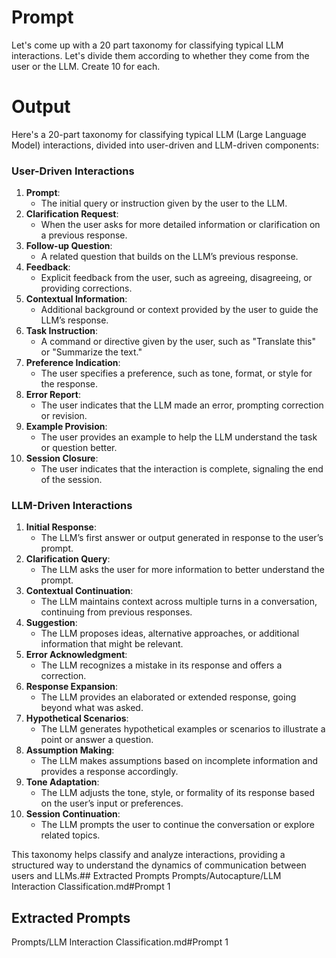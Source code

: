 # Prompt

Let's come up with a 20 part taxonomy for classifying typical LLM interactions. Let's divide them according to whether they come from the user or the LLM. Create 10 for each.

# Output

Here's a 20-part taxonomy for classifying typical LLM (Large Language Model) interactions, divided into user-driven and LLM-driven components:

### User-Driven Interactions

1. **Prompt**:
   - The initial query or instruction given by the user to the LLM.
2. **Clarification Request**:
   - When the user asks for more detailed information or clarification on a previous response.
3. **Follow-up Question**:
   - A related question that builds on the LLM’s previous response.
4. **Feedback**:
   - Explicit feedback from the user, such as agreeing, disagreeing, or providing corrections.
5. **Contextual Information**:
   - Additional background or context provided by the user to guide the LLM’s response.
6. **Task Instruction**:
   - A command or directive given by the user, such as "Translate this" or "Summarize the text."
7. **Preference Indication**:
   - The user specifies a preference, such as tone, format, or style for the response.
8. **Error Report**:
   - The user indicates that the LLM made an error, prompting correction or revision.
9. **Example Provision**:
   - The user provides an example to help the LLM understand the task or question better.
10. **Session Closure**:
    - The user indicates that the interaction is complete, signaling the end of the session.

### LLM-Driven Interactions

1. **Initial Response**:
   - The LLM’s first answer or output generated in response to the user’s prompt.
2. **Clarification Query**:
   - The LLM asks the user for more information to better understand the prompt.
3. **Contextual Continuation**:
   - The LLM maintains context across multiple turns in a conversation, continuing from previous responses.
4. **Suggestion**:
   - The LLM proposes ideas, alternative approaches, or additional information that might be relevant.
5. **Error Acknowledgment**:
   - The LLM recognizes a mistake in its response and offers a correction.
6. **Response Expansion**:
   - The LLM provides an elaborated or extended response, going beyond what was asked.
7. **Hypothetical Scenarios**:
   - The LLM generates hypothetical examples or scenarios to illustrate a point or answer a question.
8. **Assumption Making**:
   - The LLM makes assumptions based on incomplete information and provides a response accordingly.
9. **Tone Adaptation**:
   - The LLM adjusts the tone, style, or formality of its response based on the user’s input or preferences.
10. **Session Continuation**:
    - The LLM prompts the user to continue the conversation or explore related topics.

This taxonomy helps classify and analyze interactions, providing a structured way to understand the dynamics of communication between users and LLMs.## Extracted Prompts
Prompts/Autocapture/LLM Interaction Classification.md#Prompt 1

## Extracted Prompts

Prompts/LLM Interaction Classification.md#Prompt 1
